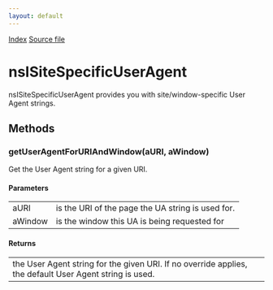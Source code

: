 ```yaml
---
layout: default
---
```

<div id='links'><a href="../index.html">Index</a>
<a href="http://dxr.mozilla.org/mozilla-central/source/dom/base/nsISiteSpecificUserAgent.idl">Source file</a>
</div>

# nsISiteSpecificUserAgent #
  
nsISiteSpecificUserAgent provides you with site/window-specific User Agent strings.  
  

## Methods ##

### getUserAgentForURIAndWindow(aURI, aWindow) ###
  
Get the User Agent string for a given URI.  
  
  
  
  

#### Parameters ####

<table>

<tr>
<td>aURI</td>
<td>is the URI of the page the UA string is used for.  
</td>
</tr>

<tr>
<td>aWindow</td>
<td>is the window this UA is being requested for  
</td>
</tr>

</table>

#### Returns ####

<table>

<tr>
<td>the User Agent string for the given URI. If no override applies,  
the default User Agent string is used.  
</td>
</tr>

</table>
